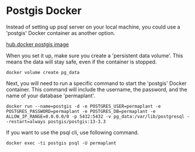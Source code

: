 # Postgis Docker 

Instead of setting up psql server on your local machine, you could use a 'postgis' Docker container as another option.

[hub.docker postgis image](https://registry.hub.docker.com/r/postgis/postgis/)

When you set it up, make sure you create a 'persistent data volume'. This means the data will stay safe, even if the container is stopped.
```shell 
docker volume create pg_data
```

Next, you will need to run a specific command to start the 'postgis' Docker container. This command will include the username, the password, and the name of your database 'permaplant'.

```shell
docker run --name=postgis -d -e POSTGRES_USER=permaplant -e POSTGRES_PASSWORD=permaplant -e POSTGRES_DB=permaplant -e ALLOW_IP_RANGE=0.0.0.0/0 -p 5432:5432 -v pg_data:/var/lib/postgresql --restart=always postgis/postgis:13-3.3
```

If you want to use the psql cli, use following command.

```shell 
docker exec -ti postgis psql -U permaplant
```